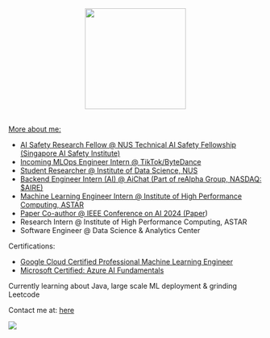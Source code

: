 

  <div align='center'>
      <a href="https://github.com/lhurr">
        <img height=200 align="center" src="https://github-readme-stats.vercel.app/api/top-langs/?username=lhurr&theme=react&langs_count=10&hide_progress=true" />
        <br/>
        <br/>
  </div>

More about me:
- AI Safety Research Fellow @ NUS Technical AI Safety Fellowship (Singapore AI Safety Institute)
- Incoming MLOps Engineer Intern @ TikTok/ByteDance
- Student Researcher @ Institute of Data Science, NUS
- Backend Engineer Intern (AI) @ AiChat (Part of reAlpha Group, NASDAQ: $AIRE)
- Machine Learning Engineer Intern @ Institute of High Performance Computing, ASTAR
- Paper Co-author @ IEEE Conference on AI 2024 ([Paper](https://ieeexplore.ieee.org/document/10605409))
- Research Intern @ Institute of High Performance Computing, ASTAR
- Software Engineer @ Data Science & Analytics Center

Certifications:
- [Google Cloud Certified Professional Machine Learning Engineer](https://www.credly.com/badges/19edeac7-1703-4027-9a2b-4ce7da1e6974/public_url)
- [Microsoft Certified: Azure AI Fundamentals](https://www.credly.com/badges/3de8e455-dfae-4029-80c5-cfa6822eab24)

Currently learning about Java, large scale ML deployment & grinding Leetcode
  
Contact me at: [here](mailto:limhur.ng@gmail.com)

<p align="left">
  <div align="left" >
    <img src="https://komarev.com/ghpvc/?username=lhurr&label=Profile%20Views&color=000000&style=for-the-badge" />
  </div>
</p>




